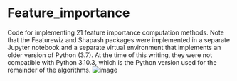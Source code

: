 # Feature_importance
Code for implementing 21 feature importance computation methods. Note that the
Featurewiz and Shapash packages were implemented in a separate Jupyter notebook
and a separate virtual environment that implements an older version of Python (3.7).
At the time of this writing, they were not compatible with Python 3.10.3, which is the Python version used for the remainder of the algorithms.
![image](https://github.com/theomitsa/Feature_importance/assets/48882312/783a65da-33aa-44cc-a54f-eb4795f60c27)
